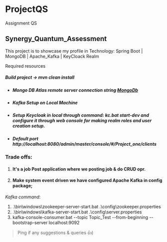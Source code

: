 # ProjectQS
Assignment QS
## Synergy_Quantum_Assessment

This project is to showcase my profile in Technology: Spring Boot | MongoDB | Apache_Kafka | KeyCloack Realm

Required resources
##### Build project -> mvn clean install
* #####  Mongo DB Atlas remote server connection string [MongoDb](https://account.mongodb.com/account/login?_ga=2.186707873.862837358.1681463533-1738354520.1673778328 "Atlas Login")
* #####  Kafka Setup on Local Machine
* #####  Setup Keycloak in local through command: kc.bat start-dev and configure it through web console for making realm roles and user creation setup.
* #####  Default port http://localhost:8080/admin/master/console/#/Project_one/clients

### Trade offs:
1. ####  It's a job Post application where we posting job & do CRUD opr.
2. #### Make system event driven we have configured Apache Kafka in config package;


_Kafka command_:
1. .\bin\windows\zookeeper-server-start.bat .\config\zookeeper.properties 
2. .\bin\windows\kafka-server-start.bat .\config\server.properties
3. kafka-console-consumer.bat --topic Topic_Test --from-beginning --bootstrap-server localhost:9092




>Ping if any suggestions & queries 👍)
